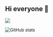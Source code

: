 ## Hi everyone 👋
<img src="https://img.shields.io/badge/-Angular-FF0000?logo=angular&style=for-the-badge"></img>


![GitHub stats](https://github-readme-stats.vercel.app/api?username=ArdaCenker&show_icons=true&theme=algolia ) 



